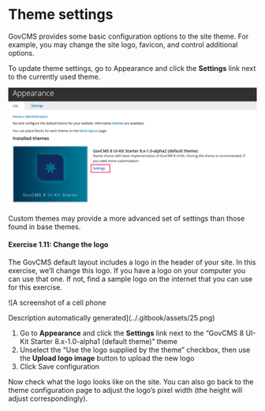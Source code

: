 # Theme settings

GovCMS provides some basic configuration options to the site theme. For example, you may change the site logo, favicon, and control additional options.

To update theme settings, go to Appearance and click the **Settings** link next to the currently used theme.

![](../.gitbook/assets/24.png)

Custom themes may provide a more advanced set of settings than those found in base themes.

#### **Exercise 1.11:** Change the logo

The GovCMS default layout includes a logo in the header of your site. In this exercise, we’ll change this logo. If you have a logo on your computer you can use that one. If not, find a sample logo on the internet that you can use for this exercise.

![A screenshot of a cell phone

Description automatically generated](../.gitbook/assets/25.png)

1. Go to **Appearance** and click the **Settings** link next to the “GovCMS 8 UI-Kit Starter 8.x-1.0-alpha1 \(default theme\)” theme
2. Unselect the “Use the logo supplied by the theme” checkbox, then use the **Upload logo image** button to upload the new logo
3. Click Save configuration

Now check what the logo looks like on the site. You can also go back to the theme configuration page to adjust the logo’s pixel width \(the height will adjust correspondingly\).

